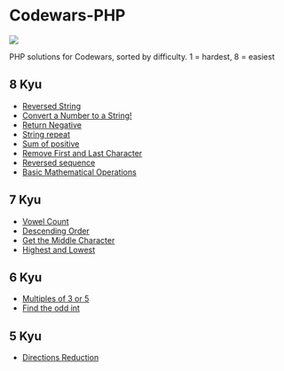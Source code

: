 # Codewars-PHP
<img src="https://www.codewars.com/users/w3bdesign/badges/large">

 PHP solutions for Codewars, sorted by difficulty. 1 = hardest, 8 = easiest
 
 ## 8 Kyu
 - <a href="https://www.codewars.com/kata/57eae20f5500ad98e50002c5">Reversed String</a>
 - <a href="https://www.codewars.com/kata/5265326f5fda8eb1160004c8">Convert a Number to a String!</a>
 - <a href="https://www.codewars.com/kata/55685cd7ad70877c23000102">Return Negative</a>
 - <a href="https://www.codewars.com/kata/57a0e5c372292dd76d000d7e">String repeat</a>
 - <a href="https://www.codewars.com/kata/5715eaedb436cf5606000381">Sum of positive</a>
 - <a href="https://www.codewars.com/kata/56bc28ad5bdaeb48760009b0">Remove First and Last Character</a>
 - <a href="https://www.codewars.com/kata/5a00e05cc374cb34d100000d">Reversed sequence </a>
 - <a href="https://www.codewars.com/kata/57356c55867b9b7a60000bd7">Basic Mathematical Operations</a> 
 
 ## 7 Kyu
 - <a href="https://www.codewars.com/kata/54ff3102c1bad923760001f3">Vowel Count</a>
 - <a href="https://www.codewars.com/kata/5467e4d82edf8bbf40000155">Descending Order</a>
 - <a href="https://www.codewars.com/kata/56747fd5cb988479af000028">Get the Middle Character</a>
 - <a href="https://www.codewars.com/kata/554b4ac871d6813a03000035">Highest and Lowest</a>
 
 ## 6 Kyu
 - <a href="https://www.codewars.com/kata/514b92a657cdc65150000006">Multiples of 3 or 5</a>
 - <a href="https://www.codewars.com/kata/54da5a58ea159efa38000836">Find the odd int</a>
 
 ## 5 Kyu
 - <a href="https://www.codewars.com/kata/550f22f4d758534c1100025a">Directions Reduction</a>
